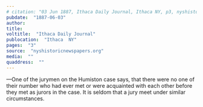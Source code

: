 ```yaml
---
# citation: "03 Jun 1887, Ithaca Daily Journal, Ithaca NY, p3, nyshistoricnewspapers.org."
pubdate:  "1887-06-03"
author: 
title: 
voltitle:  "Ithaca Daily Journal"
publocation:  "Ithaca  NY"
pages:  "3"
source:  "nyshistoricnewspapers.org"
media:  ""
quaddress:  ""
---
```

—One of the jurymen on the Humiston case says, that there were no one of their number who had ever met or were acquainted with each other before they met as jurors in the case. It is seldom that a jury meet under similar circumstances.

